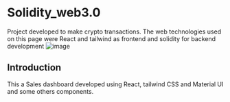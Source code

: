 # Solidity_web3.0
Project developed to make crypto transactions. The web technologies used on this page were React and tailwind as frontend and solidity for backend development
![image](https://user-images.githubusercontent.com/40522215/176003571-59a510c0-d01f-4065-ad28-1f0a10d6498d.png)

## Introduction
This a Sales dashboard developed using React, tailwind CSS and Material UI and some others components.
